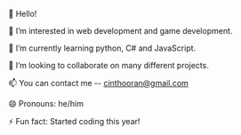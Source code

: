 👋 Hello!

👀 I’m interested in web development and game development.

🌱 I’m currently learning python, C# and JavaScript.

💞️ I’m looking to collaborate on many different projects.

📫 You can contact me -- cinthooran@gmail.com

😄 Pronouns: he/him

⚡ Fun fact: Started coding this year!


